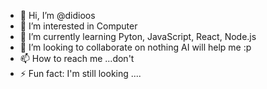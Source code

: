 - 👋 Hi, I’m @didioos
- 👀 I’m interested in Computer
- 🌱 I’m currently learning Pyton, JavaScript, React, Node.js 
- 💞️ I’m looking to collaborate on nothing AI will help me :p
- 📫 How to reach me ...don't
- ⚡ Fun fact: I'm still looking ....

<!---
didioos/didioos is a ✨ special ✨ repository because its `README.md` (this file) appears on your GitHub profile.
You can click the Preview link to take a look at your changes.
--->
